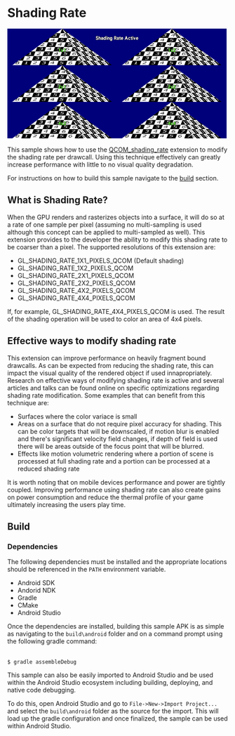 # Shading Rate

<img width="500px" src="img/shading_rate.png">

This sample shows how to use the [QCOM_shading_rate](https://www.khronos.org/registry/OpenGL/extensions/QCOM/QCOM_shading_rate.txt) extension to modify the shading rate per drawcall. Using this technique effectively can greatly increase performance with little to no visual quality degradation.

For instructions on how to build this sample navigate to the [build](#build) section.

## What is Shading Rate?

When the GPU renders and rasterizes objects into a surface, it will do so at a rate of one sample per pixel (assuming no multi-sampling is used although this concept can be applied to multi-sampled as well). This extension provides to the developer the ability to modify this shading rate to be coarser than a pixel. The supported resolutions of this extension are:

* GL_SHADING_RATE_1X1_PIXELS_QCOM (Default shading)
* GL_SHADING_RATE_1X2_PIXELS_QCOM
* GL_SHADING_RATE_2X1_PIXELS_QCOM
* GL_SHADING_RATE_2X2_PIXELS_QCOM
* GL_SHADING_RATE_4X2_PIXELS_QCOM
* GL_SHADING_RATE_4X4_PIXELS_QCOM

If, for example, GL_SHADING_RATE_4X4_PIXELS_QCOM is used. The result of the shading operation will be used to color an area of 4x4 pixels.

## Effective ways to modify shading rate

This extension can improve performance on heavily fragment bound drawcalls. As can be expected from reducing the shading rate, this can impact the visual quality of the rendered object if used innapropriately. Research on effective ways of modifying shading rate is active and several articles and talks can be found online on specific optimizations regarding shading rate modification. Some examples that can benefit from this technique are:

* Surfaces where the color variace is small
* Areas on a surface that do not require pixel accuracy for shading. This can be color targets that will be downscaled, if motion blur is enabled and there's significant velocity field changes, if depth of field is used there will be areas outside of the focus point that will be blurred.
* Effects like motion volumetric rendering where a portion of scene is processed at full shading rate and a portion can be processed at a reduced shading rate

It is worth noting that on mobile devices performance and power are tightly coupled. Improving performance using shading rate can also create gains on power consumption and reduce the thermal profile of your game ultimately increasing the users play time.

## Build

### Dependencies

The following dependencies must be installed and the appropriate locations should be referenced in the `PATH` environment variable.

* Android SDK
* Andorid NDK
* Gradle
* CMake
* Android Studio

Once the dependencies are installed, building this sample APK is as simple as navigating to the `build\android` folder and on a command prompt using the following gradle command:

```

$ gradle assembleDebug

```

This sample can also be easily imported to Android Studio and be used within the Android Studio ecosystem including building, deploying, and native code debugging.

To do this, open Android Studio and go to `File->New->Import Project...` and select the `build\android` folder as the source for the import. This will load up the gradle configuration and once finalized, the sample can be used within Android Studio.
